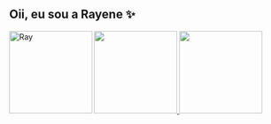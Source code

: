 ## Oii, eu sou a Rayene ✨

<div>
<a href="https://github.com/rayenealmeida">
  <img height="150em" src="https://github-readme-stats.vercel.app/api/top-langs/?username=rayenealmeida&layout=compact&langs_count=7&theme=dracula"/>
 <img height="150em" src="https://github-readme-stats.vercel.app/api?username=rayenealmeida&show_icons=true&theme=dracula&include_all_commits=true&count_private=true"/>
  
   <img align="left" alt="Ray" src="https://i.picasion.com/pic91/808a44e53271d937f9fc437b9a32c1ba.gif" height="150em"/>
   
  
</div>




  
  
